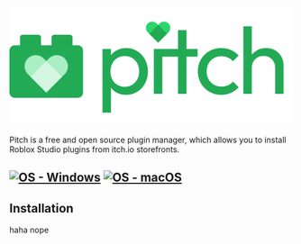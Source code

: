 ![Pitch logo](./gh-assets/Logo-Wordmark.svg)

Pitch is a free and open source plugin manager, which allows you to install Roblox Studio plugins from itch.io storefronts.

[![OS - Windows](https://img.shields.io/badge/OS-Windows-blue?logo=windows&logoColor=white)](https://www.microsoft.com/ "Go to Microsoft homepage")
[![OS - macOS](https://img.shields.io/badge/OS-macOS-blue?logo=apple&logoColor=white)](https://www.apple.com/macos/ "Go to Apple homepage")
-----

## Installation

haha nope

